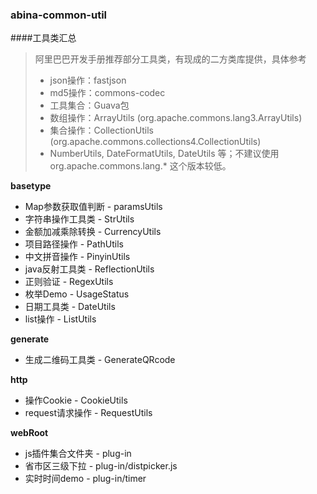 
### abina-common-util

####工具类汇总

> 阿里巴巴开发手册推荐部分工具类，有现成的二方类库提供，具体参考
> - json操作：fastjson
> - md5操作：commons-codec
> - 工具集合：Guava包
> - 数组操作：ArrayUtils (org.apache.commons.lang3.ArrayUtils)
> - 集合操作：CollectionUtils (org.apache.commons.collections4.CollectionUtils)
> - NumberUtils, DateFormatUtils, DateUtils 等；不建议使用 org.apache.commons.lang.* 这个版本较低。

**basetype**
- Map参数获取值判断 - paramsUtils
- 字符串操作工具类 - StrUtils 
- 金额加减乘除转换 - CurrencyUtils
- 项目路径操作 - PathUtils
- 中文拼音操作 - PinyinUtils
- java反射工具类 - ReflectionUtils
- 正则验证 - RegexUtils
- 枚举Demo - UsageStatus
- 日期工具类 - DateUtils 
- list操作 - ListUtils

**generate**
- 生成二维码工具类 - GenerateQRcode

**http**
- 操作Cookie - CookieUtils
- request请求操作 - RequestUtils

**webRoot**
- js插件集合文件夹 - plug-in 
- 省市区三级下拉 - plug-in/distpicker.js
- 实时时间demo - plug-in/timer
